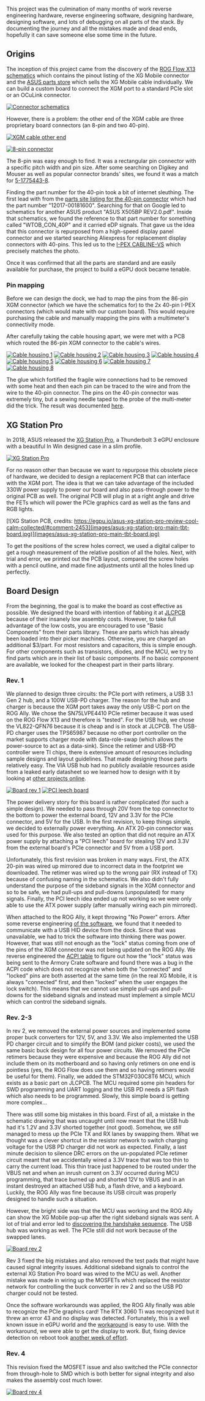 This project was the culmination of many months of work reverse engineering hardware, reverse engineering software, designing hardware, designing software, and lots of debugging on all parts of the stack. By documenting the journey and all the mistakes made and dead ends, hopefully it can save someone else some time in the future.

## Origins
The inception of this project came from the discovery of the [ROG Flow X13 schematics](https://www.badcaps.net/forum/troubleshooting-hardware-devices-and-electronics-theory/troubleshooting-laptops-tablets-and-mobile-devices/schematic-requests-only/103946-asus-gv301qc) which contains the pinout listing of the XG Mobile connector and the [ASUS parts store](https://www.a-accessories.com/asus-connection-cable-62505-79153.htm) which sells the XG Mobile cable individually. We can build a custom board to connect the XGM port to a standard PCIe slot or an OCuLink connector.

[![Connector schematics](images/connector_schematics.png)](images/connector_schematics.png)

However, there is a problem: the other end of the XGM cable are three proprietary board connectors (an 8-pin and two 40-pin). 

[![XGM cable other end](https://images.anandtech.com/galleries/7883/Connector%20(3).jpg)](https://images.anandtech.com/galleries/7883/Connector%20(3).jpg)

[![8-pin connector](images/8_pin_connector.jpg)](images/8_pin_connector.jpg)

The 8-pin was easy enough to find. It was a rectangular pin connector with a specific pitch width and pin size. After some searching on Digikey and Mouser as well as popular connector brands' sites, we found it was a match for [5-1775443-8](https://www.te.com/en/product-5-1775443-8.html).

Finding the part number for the 40-pin took a bit of internet sleuthing. The first lead with from the [parts site listing for the 40-pin connector](https://www.a-accessories.com/asus-attach-system-40-pins-87588-67468.htm) which had the part number "12017-00181600". Searching for that on Google led to schematics for another ASUS product "ASUS X505BP REV2.0.pdf". Inside that schematics, we found the reference to that part number for something called "WTOB_CON_40P" and it carried eDP signals. That gave us the idea that this connector is repurposed from a high-speed display panel connector and we started searching Aliexpress for replacement display connectors with 40-pins. This led us to the [I-PEX CABLINE-VS](https://www.i-pex.com/product/cabline-vs) which precisely matches the photo.

Once it was confirmed that all the parts are standard and are easily available for purchase, the project to build a eGPU dock became tenable.

### Pin mapping
Before we can design the dock, we had to map the pins from the 86-pin XGM connector (which we have the schematics for) to the 2x 40-pin I-PEX connectors (which would mate with our custom board). This would require purchasing the cable and manually mapping the pins with a multimeter's connectivity mode.

After carefully taking the cable housing apart, we were met with a PCB which routed the 86-pin XGM connector to the cable's wires.

[![Cable housing 1](images/cable_pcb_1.jpg)](images/cable_pcb_1.jpg)
[![Cable housing 2](images/cable_pcb_2.jpg)](images/cable_pcb_2.jpg)
[![Cable housing 3](images/cable_pcb_3.jpg)](images/cable_pcb_3.jpg)
[![Cable housing 4](images/cable_pcb_4.jpg)](images/cable_pcb_4.jpg)
[![Cable housing 5](images/cable_pcb_5.jpg)](images/cable_pcb_5.jpg)
[![Cable housing 6](images/cable_pcb_6.jpg)](images/cable_pcb_6.jpg)
[![Cable housing 7](images/cable_pcb_7.jpg)](images/cable_pcb_7.jpg)
[![Cable housing 8](images/cable_pcb_8.jpg)](images/cable_pcb_8.jpg)

The glue which fortified the fragile wire connections had to be removed with some heat and then each pin can be traced to the wire and from the wire to the 40-pin connector. The pins on the 40-pin connector was extremely tiny, but a sewing needle taped to the probe of the multi-meter did the trick. The result was documented [here](Connector.md).

## XG Station Pro
In 2018, ASUS released the [XG Station Pro](https://www.asus.com/motherboards-components/external-graphics-docks/all-series/xg-station-pro/), a Thunderbolt 3 eGPU enclosure with a beautiful In Win designed case in a slim profile. 

[![XG Station Pro](https://www.asus.com/media/global/gallery/b8ohmdrISwndXZJZ_setting_xxx_0_90_end_800.png)](https://www.asus.com/media/global/gallery/b8ohmdrISwndXZJZ_setting_xxx_0_90_end_800.png)

For no reason other than because we want to repurpose this obsolete piece of hardware, we decided to design a replacement PCB that can interface with the XGM port. The idea is that we can take advantage of the included 330W power supply to power our board and also pass-through power to the original PCB as well. The original PCB will plug in at a right angle and drive the FETs which will power the PCIe graphics card as well as the fans and RGB lights.

[![XG Station PCB, credits: https://egpu.io/asus-xg-station-pro-review-cool-calm-collected/#comment-2453](images/asus-xg-station-pro-main-tbt-board.jpg)](images/asus-xg-station-pro-main-tbt-board.jpg)

To get the positions of the screw holes correct, we used a digital caliper to get a rough measurement of the relative position of all the holes. Next, with trial and error, we printed out the PCB layout, compared the screw holes with a pencil outline, and made fine adjustments until all the holes lined up perfectly.

## Board Design
From the beginning, the goal is to make the board as cost effective as possible. We designed the board with intention of fabbing it at [JLCPCB](https://jlcpcb.com/help/article/98-PCB-Assembly-FAQs) because of their insanely low assembly costs. However, to take full advantage of the low costs, you are encouraged to use "Basic Components" from their parts library. These are parts which has already been loaded into their picker machines. Otherwise, you are charged an additional $3/part. For most resistors and capacitors, this is simple enough. For other components such as transistors, diodes, and the MCU, we try to find parts which are in their list of basic components. If no basic component are available, we looked for the cheapest part in their parts library.

### Rev. 1
We planned to design three circuits: the PCIe port with retimers, a USB 3.1 Gen 2 hub, and a 100W USB-PD charger. The reason for the hub and charger is because the XGM port takes away the only USB-C port on the ROG Ally. We chose the SN75LVPE4410 PCIe retimer because it was used on the ROG Flow X13 and therefore is "tested". For the USB hub, we chose the VL822-QFN76 because it is cheap and is in stock at JLCPCB. The USB-PD charger uses the TPS65987 because no other port controller on the market supports charger mode with data-role-swap (which allows the power-source to act as a data-sink). Since the retimer and USB-PD controller were TI chips, there is extensive amount of resources including sample designs and layout guidelines. That made designing those parts relatively easy. The VIA USB hub had no publicly available resources aside from a leaked early datasheet so we learned how to design with it by looking at [other projects online](https://oshwhub.com/lovetombseries/LoveTomb2).

[![Board rev 1](images/board_v1.png)](images/board_v1.png) [![PCI leech board](images/pci_leech.png)](images/pci_leech.png)

The power delivery story for this board is rather complicated (for such a simple design). We needed to pass through 20V from the top connector to the bottom to power the external board, 12V and 3.3V for the PCIe connector, and 5V for the USB. In the first revision, to keep things simple, we decided to externally power everything. An ATX 20-pin connector was used for this purpose. We also tested an option that did not require an ATX power supply by attaching a "PCI leech" board for stealing 12V and 3.3V from the external board's PCIe connector and 5V from a USB port.

Unfortunately, this first revision was broken in many ways. First, the ATX 20-pin was wired up mirrored due to incorrect data in the footprint we downloaded. The retimer was wired up to the wrong pair (RX instead of TX) because of confusing naming in the schematics. We also didn't fully understand the purpose of the sideband signals in the XGM connector and so to be safe, we had pull-ups and pull-downs (unpopulated) for many signals. Finally, the PCI leech idea ended up not working so we were only able to use the ATX power supply (after manually wiring each pin mirrored).

When attached to the ROG Ally, it kept throwing "No Power" errors. After some reverse engineering [of the software](Software.md), we found that it needed to communicate with a USB HID device from the dock. Since that was unavailable, we had to trick the software into thinking there was power. However, that was still not enough as the "lock" status coming from one of the pins of the XGM connector was not being updated on the ROG Ally. We reverse engineered the [ACPI table](ACPI_Annotated.asl) to figure out how the "lock" status was being sent to the Armory Crate software and found there was a bug in the ACPI code which does not recognize when both the "connected" and "locked" pins are both asserted at the same time (in the real XG Mobile, it is always "connected" first, and then "locked" when the user engages the lock switch). This means that we cannot use simple pull-ups and pull-downs for the sideband signals and instead must implement a simple MCU which can control the sideband signals.

### Rev. 2-3
In rev 2, we removed the external power sources and implemented some proper buck converters for 12V, 5V, and 3.3V. We also implemented the USB PD charger circuit and to simplify the BOM (and picker costs), we used the same basic buck design for all four power circuits. We removed the PCIe retimers because they were expensive and because the ROG Ally did not include them on its motherboard and so having only retimers on one end is pointless (yes, the ROG Flow does use them and so having retimers would be useful for them). Finally, we added the STM32F030C8T6 MCU, which exists as a basic part on JLCPCB. The MCU required some pin headers for SWD programming and UART logging and the USB PD needs a SPI flash which also needs to be programmed. Slowly, this simple board is getting more complex...

There was still some big mistakes in this board. First of all, a mistake in the schematic drawing that was uncaught until now meant that the USB hub had it's 1.2V and 3.3V shorted together (not good). Somehow, we *still* managed to mess up the PCIe TX and RX lanes by swapping them. What we thought was a clever shortcut in the resistor network to switch charging voltage for the USB PD charger did not work as expected. Finally, a last minute decision to silence DRC errors on the un-populated PCIe retimer circuit meant that we accidentally wired a 3.3V trace that was too thin to carry the current load. This thin trace just happened to be routed under the VBUS net and when an inrush current on 3.3V occurred during MCU programming, that trace burned up and shorted 12V to VBUS and in an instant destroyed an attached USB hub, a flash drive, and a keyboard. Luckily, the ROG Ally was fine because its USB circuit was properly designed to handle such a situation.

However, the bright side was that the MCU was working and the ROG Ally can show the XG Mobile pop-up after the right sideband signals was sent. A lot of trial and error led to [discovering the handshake sequence](Connector.md#connection-handshake). The USB hub was working as well. The PCIe still did not work because of the swapped lanes.

[![Board rev 2](images/board_v2.png)](images/board_v2.png)

Rev 3 fixed the big mistakes and also removed the test pads that might have caused signal integrity issues. Additional sideband signals to control the external XG Station Pro board was wired to the MCU as well. Another mistake was made in wiring up the MOSFETs which replaced the resistor network for controlling the buck converter in rev 2 and so the USB PD charger could not be tested.

Once the software workarounds was applied, the ROG Ally finally was able to recognize the PCIe graphics card! The RTX 3060 Ti was recognized but it threw an error 43 and no display was detected. Fortunately, this is a well known issue in eGPU world and the [workaround](https://egpu.io/nvidia-error43-fixer) is easy to use. With the workaround, we were able to get the display to work. But, fixing device detection on reboot took [another week of effort](MCU.md#embedded-controller).

### Rev. 4
This revision fixed the MOSFET issue and also switched the PCIe connector from through-hole to SMD which is both better for signal integrity and also makes the assembly cost much lower.

[![Board rev 4](images/board_v4.png)](images/board_v4.png)
